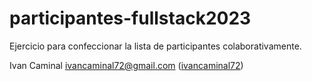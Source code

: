 # participantes-fullstack2023
Ejercicio para confeccionar la lista de participantes colaborativamente.

Ivan Caminal <ivancaminal72@gmail.com> ([ivancaminal72](https://github.com/ivancaminal72))